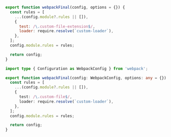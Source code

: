 <!-- TODO: Needs vetting for Webpack-based and future framework support -->

```js filename="example-addon/src/webpack/webpackFinal.js" renderer="common" language="js"
export function webpackFinal(config, options = {}) {
  const rules = [
    ...(config.module?.rules || []),
    {
      test: /\.custom-file-extension$/,
      loader: require.resolve(`custom-loader`),
    },
  ];
  config.module.rules = rules;

  return config;
}
```

```ts filename="example-addon/src/webpack/webpackFinal.ts" renderer="common" language="ts"
import type { Configuration as WebpackConfig } from 'webpack';

export function webpackFinal(config: WebpackConfig, options: any = {}) {
  const rules = [
    ...(config.module?.rules || []),
    {
      test: /\.custom-file$/,
      loader: require.resolve(`custom-loader`),
    },
  ];
  config.module.rules = rules;

  return config;
}
```
